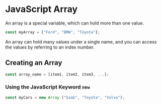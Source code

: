 # JavaScript Array
An array is a special variable, which can hold more than one value.
```js
const myArray = ["Ford", "BMW", "Toyota"];
```
An array can hold many values under a single name, and you can access the values by referring to an index number.

## Creating an Array
```js
const array_name = [item1, item2, item3, ...];
```
### Using the JavaScript Keyword `new`
```js
const myCars = new Array ("Saab", "Toyota", "Volvo");
```
